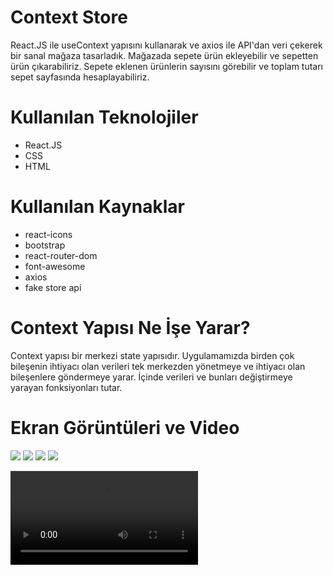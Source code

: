 # Context Store
React.JS ile useContext yapısını kullanarak ve axios ile API'dan veri çekerek bir sanal mağaza tasarladık.
Mağazada sepete ürün ekleyebilir ve sepetten ürün çıkarabiliriz.
Sepete eklenen ürünlerin sayısını görebilir ve toplam tutarı sepet sayfasında hesaplayabiliriz.

# Kullanılan Teknolojiler
- React.JS
- CSS
- HTML

# Kullanılan Kaynaklar
- react-icons
- bootstrap
- react-router-dom
- font-awesome
- axios
- fake store api

# Context Yapısı Ne İşe Yarar?

Context yapısı bir merkezi state yapısıdır. 
Uygulamamızda birden çok bileşenin ihtiyacı olan verileri
tek merkezden yönetmeye ve ihtiyacı olan bileşenlere göndermeye yarar.
İçinde verileri ve bunları değiştirmeye yarayan fonksiyonları tutar.

# Ekran Görüntüleri ve Video

![](./src/assets/screen-1.png)
![](./src/assets/screen-2.png)
![](./src/assets/screen-3.png)
![](./src/assets/screen-4.png)

![](./src/assets/recorder.mp4)
